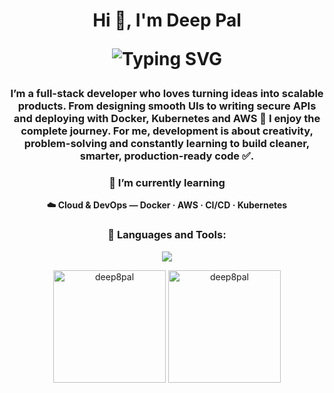 <h1 align="center">Hi 👋, I'm Deep Pal <p align="center font-bold">
  <img src="https://readme-typing-svg.herokuapp.com?font=Fira+Code&size=26&duration=3000&pause=1000&center=true&vCenter=true&width=800&height=40&lines=Full+Stack+Web+Developer" alt="Typing SVG" />
</p> </h1>

<h3 align="center">
I’m a full-stack developer who loves turning ideas into scalable products.  
From designing smooth UIs to writing secure APIs and deploying with Docker, Kubernetes and AWS 🚀 I enjoy the complete journey.  
For me, development is about creativity, problem-solving and constantly learning to build cleaner, smarter, production-ready code ✅.
</h3>



<h3 align="center">🌱 I’m currently learning</h3>
<p align="center">
  <b>☁️ Cloud & DevOps — Docker · AWS · CI/CD · Kubernetes</b>
</p>


<h3 align="center">🚀 Languages and Tools:</h3>

<p align="center">
  <!-- Skillicons banner -->
  <img src="https://skillicons.dev/icons?i=aws,bootstrap,css,discord,django,docker,express,figma,firebase,git,graphql,html,js,kubernetes,linux,mongodb,mysql,nodejs,postgres,postman,python,prisma,react,redux,tailwind,ts,vscode,vite" />
</p>

<p align="center">
  <img src="https://github-readme-stats.vercel.app/api?username=deep8pal&show_icons=true&locale=en" alt="deep8pal" height="180" />
  <img src="https://github-readme-streak-stats.herokuapp.com/?user=deep8pal" alt="deep8pal" height="180" />
</p>

